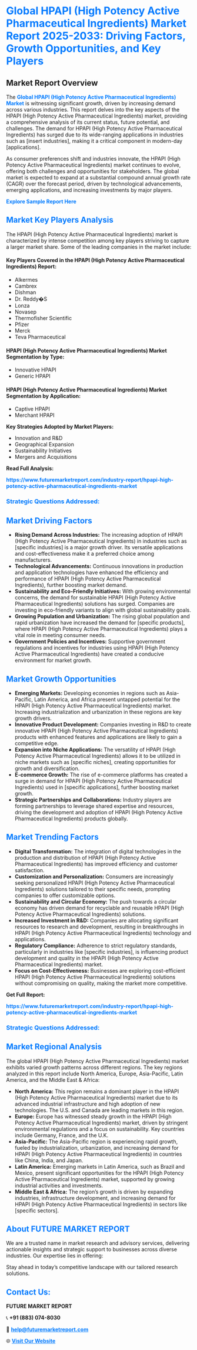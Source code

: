 <h1 style="color: #007BFF;">Global HPAPI (High Potency Active Pharmaceutical Ingredients) Market Report 2025-2033: Driving Factors, Growth Opportunities, and Key Players</h1>

<section id="overview">
<h2>Market Report Overview</h2>
<p>The <a href="https://www.futuremarketreport.com/industry-report/hpapi-high-potency-active-pharmaceutical-ingredients-market" style="color: #007BFF; text-decoration: none;"><strong>Global HPAPI (High Potency Active Pharmaceutical Ingredients) Market</strong></a> is witnessing significant growth, driven by increasing demand across various industries. This report delves into the key aspects of the HPAPI (High Potency Active Pharmaceutical Ingredients) market, providing a comprehensive analysis of its current status, future potential, and challenges. The demand for HPAPI (High Potency Active Pharmaceutical Ingredients) has surged due to its wide-ranging applications in industries such as [insert industries], making it a critical component in modern-day [applications].</p>
<p>As consumer preferences shift and industries innovate, the HPAPI (High Potency Active Pharmaceutical Ingredients) market continues to evolve, offering both challenges and opportunities for stakeholders. The global market is expected to expand at a substantial compound annual growth rate (CAGR) over the forecast period, driven by technological advancements, emerging applications, and increasing investments by major players.</p>
</section>

<section id="overview">
<p><a href="https://www.futuremarketreport.com/request-sample/reportId=55806" style="color: #007BFF; text-decoration: none;"><strong>Explore Sample Report Here</strong></a></p>
</section>

<section id="key-players">
<h2 style="color: #007BFF;">Market Key Players Analysis</h2>
<p>The HPAPI (High Potency Active Pharmaceutical Ingredients) market is characterized by intense competition among key players striving to capture a larger market share. Some of the leading companies in the market include:</p>
<h4>Key Players Covered in the HPAPI (High Potency Active Pharmaceutical Ingredients) Report:</h4>
<ul><li>Alkermes</li><li>Cambrex</li><li>Dishman</li><li>Dr. Reddy�S</li><li>Lonza</li><li>Novasep</li><li>Thermofisher Scientific</li><li>Pfizer</li><li>Merck</li><li>Teva Pharmaceutical</li></ul>
<h4>HPAPI (High Potency Active Pharmaceutical Ingredients) Market Segmentation by Type:</h4>
<ul><li>Innovative HPAPI</li><li>Generic HPAPI</li></ul>

<h4>HPAPI (High Potency Active Pharmaceutical Ingredients) Market Segmentation by Application:</h4>
<ul><li>Captive HPAPI</li><li>Merchant HPAPI</li></ul>
<p><strong>Key Strategies Adopted by Market Players:</strong></p>
<ul>
<li>Innovation and R&D</li>
<li>Geographical Expansion</li>
<li>Sustainability Initiatives</li>
<li>Mergers and Acquisitions</li>
</ul>
</section>

<section>
<p><strong>Read Full Analysis: </strong></p><a href="https://www.futuremarketreport.com/industry-report/hpapi-high-potency-active-pharmaceutical-ingredients-market" style="color: #007BFF; text-decoration: none;"><strong>https://www.futuremarketreport.com/industry-report/hpapi-high-potency-active-pharmaceutical-ingredients-market</strong></a>
<h3 style="color: #007BFF;">Strategic Questions Addressed:</h3>
</section>

<section id="driving-factors">
<h2 style="color: #007BFF;">Market Driving Factors</h2>
<ul>
<li><strong>Rising Demand Across Industries:</strong> The increasing adoption of HPAPI (High Potency Active Pharmaceutical Ingredients) in industries such as [specific industries] is a major growth driver. Its versatile applications and cost-effectiveness make it a preferred choice among manufacturers.</li>
<li><strong>Technological Advancements:</strong> Continuous innovations in production and application technologies have enhanced the efficiency and performance of HPAPI (High Potency Active Pharmaceutical Ingredients), further boosting market demand.</li>
<li><strong>Sustainability and Eco-Friendly Initiatives:</strong> With growing environmental concerns, the demand for sustainable HPAPI (High Potency Active Pharmaceutical Ingredients) solutions has surged. Companies are investing in eco-friendly variants to align with global sustainability goals.</li>
<li><strong>Growing Population and Urbanization:</strong> The rising global population and rapid urbanization have increased the demand for [specific products], where HPAPI (High Potency Active Pharmaceutical Ingredients) plays a vital role in meeting consumer needs.</li>
<li><strong>Government Policies and Incentives:</strong> Supportive government regulations and incentives for industries using HPAPI (High Potency Active Pharmaceutical Ingredients) have created a conducive environment for market growth.</li>
</ul>
</section>

<section id="growth-opportunities">
<h2 style="color: #007BFF;">Market Growth Opportunities</h2>
<ul>
<li><strong>Emerging Markets:</strong> Developing economies in regions such as Asia-Pacific, Latin America, and Africa present untapped potential for the HPAPI (High Potency Active Pharmaceutical Ingredients) market. Increasing industrialization and urbanization in these regions are key growth drivers.</li>
<li><strong>Innovative Product Development:</strong> Companies investing in R&D to create innovative HPAPI (High Potency Active Pharmaceutical Ingredients) products with enhanced features and applications are likely to gain a competitive edge.</li>
<li><strong>Expansion into Niche Applications:</strong> The versatility of HPAPI (High Potency Active Pharmaceutical Ingredients) allows it to be utilized in niche markets such as [specific niches], creating opportunities for growth and diversification.</li>
<li><strong>E-commerce Growth:</strong> The rise of e-commerce platforms has created a surge in demand for HPAPI (High Potency Active Pharmaceutical Ingredients) used in [specific applications], further boosting market growth.</li>
<li><strong>Strategic Partnerships and Collaborations:</strong> Industry players are forming partnerships to leverage shared expertise and resources, driving the development and adoption of HPAPI (High Potency Active Pharmaceutical Ingredients) products globally.</li>
</ul>
</section>

<section id="trending-factors">
<h2 style="color: #007BFF;">Market Trending Factors</h2>
<ul>
<li><strong>Digital Transformation:</strong> The integration of digital technologies in the production and distribution of HPAPI (High Potency Active Pharmaceutical Ingredients) has improved efficiency and customer satisfaction.</li>
<li><strong>Customization and Personalization:</strong> Consumers are increasingly seeking personalized HPAPI (High Potency Active Pharmaceutical Ingredients) solutions tailored to their specific needs, prompting companies to offer customizable options.</li>
<li><strong>Sustainability and Circular Economy:</strong> The push towards a circular economy has driven demand for recyclable and reusable HPAPI (High Potency Active Pharmaceutical Ingredients) solutions.</li>
<li><strong>Increased Investment in R&D:</strong> Companies are allocating significant resources to research and development, resulting in breakthroughs in HPAPI (High Potency Active Pharmaceutical Ingredients) technology and applications.</li>
<li><strong>Regulatory Compliance:</strong> Adherence to strict regulatory standards, particularly in industries like [specific industries], is influencing product development and quality in the HPAPI (High Potency Active Pharmaceutical Ingredients) market.</li>
<li><strong>Focus on Cost-Effectiveness:</strong> Businesses are exploring cost-efficient HPAPI (High Potency Active Pharmaceutical Ingredients) solutions without compromising on quality, making the market more competitive.</li>
</ul>
</section>

<section>
<p><strong>Get Full Report: </strong></p><a href="https://www.futuremarketreport.com/industry-report/hpapi-high-potency-active-pharmaceutical-ingredients-market" style="color: #007BFF; text-decoration: none;"><strong>https://www.futuremarketreport.com/industry-report/hpapi-high-potency-active-pharmaceutical-ingredients-market</strong></a>
<h3 style="color: #007BFF;">Strategic Questions Addressed:</h3>
</section>


<section id="regional-analysis">
<h2 style="color: #007BFF;">Market Regional Analysis</h2>
<p>The global HPAPI (High Potency Active Pharmaceutical Ingredients) market exhibits varied growth patterns across different regions. The key regions analyzed in this report include North America, Europe, Asia-Pacific, Latin America, and the Middle East & Africa:</p>
<ul>
<li><strong>North America:</strong> This region remains a dominant player in the HPAPI (High Potency Active Pharmaceutical Ingredients) market due to its advanced industrial infrastructure and high adoption of new technologies. The U.S. and Canada are leading markets in this region.</li>
<li><strong>Europe:</strong> Europe has witnessed steady growth in the HPAPI (High Potency Active Pharmaceutical Ingredients) market, driven by stringent environmental regulations and a focus on sustainability. Key countries include Germany, France, and the U.K.</li>
<li><strong>Asia-Pacific:</strong> The Asia-Pacific region is experiencing rapid growth, fueled by industrialization, urbanization, and increasing demand for HPAPI (High Potency Active Pharmaceutical Ingredients) in countries like China, India, and Japan.</li>
<li><strong>Latin America:</strong> Emerging markets in Latin America, such as Brazil and Mexico, present significant opportunities for the HPAPI (High Potency Active Pharmaceutical Ingredients) market, supported by growing industrial activities and investments.</li>
<li><strong>Middle East & Africa:</strong> The region’s growth is driven by expanding industries, infrastructure development, and increasing demand for HPAPI (High Potency Active Pharmaceutical Ingredients) in sectors like [specific sectors].</li>
</ul>
</section>

<footer>
<h2 style="color: #007BFF;">About FUTURE MARKET REPORT</h2>
<p>We are a trusted name in market research and advisory services, delivering actionable insights and strategic support to businesses across diverse industries. Our expertise lies in offering:</p>

<p>Stay ahead in today’s competitive landscape with our tailored research solutions.</p>

<h2 style="color: #007BFF;">Contact Us:</h2>
<p><strong>FUTURE MARKET REPORT</strong></p>
<p>📞 <strong>+91 (883) 074-8030</strong></p>
<p>📧 <strong><a href="mailto:help@futuremarketreport.com" style="color: #007BFF;">help@futuremarketreport.com</a></strong></p>
<p>🌐 <strong><a href="https://www.futuremarketreport.com/" style="color: #007BFF;">Visit Our Website</a></strong></p>
</footer>